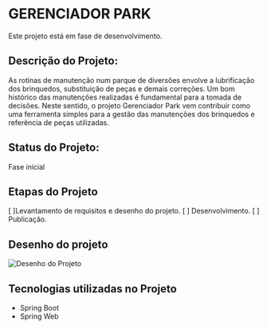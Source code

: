 # GERENCIADOR PARK
Este projeto está em fase de desenvolvimento.

## Descrição do Projeto: 
As rotinas de manutenção num parque de diversões envolve a lubrificação dos brinquedos, substituição de peças e demais correções. Um bom histórico das manutenções realizadas é fundamental para a tomada de decisões. 
Neste sentido, o projeto Gerenciador Park vem contribuir como uma ferramenta simples para a gestão das manutenções dos brinquedos e referência de peças utilizadas. 

## Status do Projeto: 
Fase inicial

## Etapas do Projeto

[ ]Levantamento de requisitos e desenho do projeto.
[ ] Desenvolvimento.
[ ] Publicação.

## Desenho do projeto
![Desenho do Projeto](https://github.com/AlexCruz-coder/Assets/blob/master/park/GERENCIADOR%20PARK.jpg?raw=true)

## Tecnologias utilizadas no Projeto
* Spring Boot
* Spring Web
